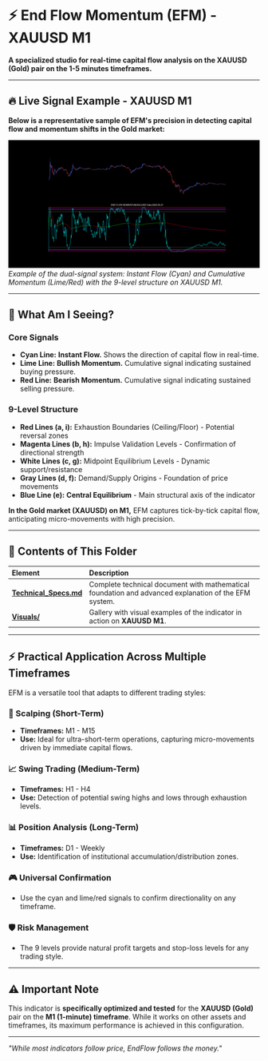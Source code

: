 # ⚡ End Flow Momentum (EFM) - XAUUSD M1

**A specialized studio for real-time capital flow analysis on the XAUUSD (Gold) pair on the 1-5 minutes timeframes.**

---

## 🔥 Live Signal Example - XAUUSD M1

**Below is a representative sample of EFM's precision in detecting capital flow and momentum shifts in the Gold market:**

![EFM Signal on XAUUSD M1](./Visuals/2024-03-21.png)
*Example of the dual-signal system: Instant Flow (Cyan) and Cumulative Momentum (Lime/Red) with the 9-level structure on XAUUSD M1.*

---

## 📖 What Am I Seeing?

### Core Signals
-   **Cyan Line:** **Instant Flow.** Shows the direction of capital flow in real-time.
-   **Lime Line:** **Bullish Momentum.** Cumulative signal indicating sustained buying pressure.
-   **Red Line:** **Bearish Momentum.** Cumulative signal indicating sustained selling pressure.

### 9-Level Structure
-   **Red Lines (a, i):** Exhaustion Boundaries (Ceiling/Floor) - Potential reversal zones
-   **Magenta Lines (b, h):** Impulse Validation Levels - Confirmation of directional strength
-   **White Lines (c, g):** Midpoint Equilibrium Levels - Dynamic support/resistance
-   **Gray Lines (d, f):** Demand/Supply Origins - Foundation of price movements
-   **Blue Line (e):** **Central Equilibrium** - Main structural axis of the indicator

**In the Gold market (XAUUSD) on M1,** EFM captures tick-by-tick capital flow, anticipating micro-movements with high precision.

---

## 📁 Contents of This Folder

| Element | Description |
|:---|:---|
| [**Technical_Specs.md**](./Technical_Specs.md) | Complete technical document with mathematical foundation and advanced explanation of the EFM system. |
| [**Visuals/**](./Visuals/) | Gallery with visual examples of the indicator in action on **XAUUSD M1**. |

---

## ⚡ Practical Application Across Multiple Timeframes

EFM is a versatile tool that adapts to different trading styles:

### 🎯 Scalping (Short-Term)
-   **Timeframes:** M1 - M15
-   **Use:** Ideal for ultra-short-term operations, capturing micro-movements driven by immediate capital flows.

### 📈 Swing Trading (Medium-Term)
-   **Timeframes:** H1 - H4
-   **Use:** Detection of potential swing highs and lows through exhaustion levels.

### 📊 Position Analysis (Long-Term)
-   **Timeframes:** D1 - Weekly
-   **Use:** Identification of institutional accumulation/distribution zones.

### 🎮 Universal Confirmation
-   Use the cyan and lime/red signals to confirm directionality on any timeframe.

### 🛡️ Risk Management
-   The 9 levels provide natural profit targets and stop-loss levels for any trading style.

---

## ⚠️ Important Note

This indicator is **specifically optimized and tested** for the **XAUUSD (Gold)** pair on the **M1 (1-minute) timeframe**. While it works on other assets and timeframes, its maximum performance is achieved in this configuration.

---

*"While most indicators follow price, EndFlow follows the money."*